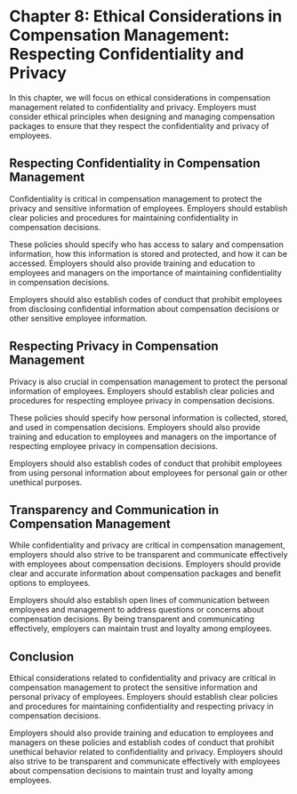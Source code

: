 Chapter 8: Ethical Considerations in Compensation Management: Respecting Confidentiality and Privacy
====================================================================================================

In this chapter, we will focus on ethical considerations in compensation management related to confidentiality and privacy. Employers must consider ethical principles when designing and managing compensation packages to ensure that they respect the confidentiality and privacy of employees.

Respecting Confidentiality in Compensation Management
-----------------------------------------------------

Confidentiality is critical in compensation management to protect the privacy and sensitive information of employees. Employers should establish clear policies and procedures for maintaining confidentiality in compensation decisions.

These policies should specify who has access to salary and compensation information, how this information is stored and protected, and how it can be accessed. Employers should also provide training and education to employees and managers on the importance of maintaining confidentiality in compensation decisions.

Employers should also establish codes of conduct that prohibit employees from disclosing confidential information about compensation decisions or other sensitive employee information.

Respecting Privacy in Compensation Management
---------------------------------------------

Privacy is also crucial in compensation management to protect the personal information of employees. Employers should establish clear policies and procedures for respecting employee privacy in compensation decisions.

These policies should specify how personal information is collected, stored, and used in compensation decisions. Employers should also provide training and education to employees and managers on the importance of respecting employee privacy in compensation decisions.

Employers should also establish codes of conduct that prohibit employees from using personal information about employees for personal gain or other unethical purposes.

Transparency and Communication in Compensation Management
---------------------------------------------------------

While confidentiality and privacy are critical in compensation management, employers should also strive to be transparent and communicate effectively with employees about compensation decisions. Employers should provide clear and accurate information about compensation packages and benefit options to employees.

Employers should also establish open lines of communication between employees and management to address questions or concerns about compensation decisions. By being transparent and communicating effectively, employers can maintain trust and loyalty among employees.

Conclusion
----------

Ethical considerations related to confidentiality and privacy are critical in compensation management to protect the sensitive information and personal privacy of employees. Employers should establish clear policies and procedures for maintaining confidentiality and respecting privacy in compensation decisions.

Employers should also provide training and education to employees and managers on these policies and establish codes of conduct that prohibit unethical behavior related to confidentiality and privacy. Employers should also strive to be transparent and communicate effectively with employees about compensation decisions to maintain trust and loyalty among employees.
